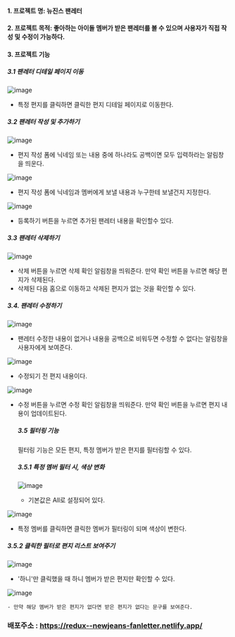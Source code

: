 #### 1. 프로젝트 명: 뉴진스 팬레터
#### 2. 프로젝트 목적: 좋아하는 아이돌 멤버가 받은 팬레터를 볼 수 있으며 사용자가 직접 작성 및 수정이 가능하다. 
#### 3. 프로젝트 기능

##### 3.1 팬레터 디테일 페이지 이동

![image](https://github.com/Yujin-Jeong-dev/fanletter/assets/98171044/5f5ff34e-8a63-468e-8f94-fa4fcefcaafe)
- 특정 편지를 클릭하면 클릭한 편지 디테일 페이지로 이동한다.
  

##### 3.2 팬레터 작성 및 추가하기
  ![image](https://github.com/Yujin-Jeong-dev/fanletter/assets/98171044/f8cf525c-940d-4cf8-b49e-5dd17c9009c8)

   - 편지 작성 폼에 닉네임 또는 내용 중에 하나라도 공백이면 모두 입력하라는 알림창을 띄운다. 
    
  ![image](https://github.com/Yujin-Jeong-dev/fanletter/assets/98171044/7acfb910-2d9c-4f01-ad53-c18ffbf739f9)
   - 편지 작성 폼에 닉네임과 멤버에게 보낼 내용과 누구한테 보낼건지 지정한다.

![image](https://github.com/Yujin-Jeong-dev/fanletter/assets/98171044/b63cc669-f950-4e45-9e68-638bd479a07c)
   - 등록하기 버튼을 누르면 추가된 팬레터 내용을 확인할수 있다.

##### 3.3 팬레터 삭제하기
![image](https://github.com/Yujin-Jeong-dev/fanletter/assets/98171044/f9ba8225-c5c6-4c35-b03e-34f6ef51efab)
- 삭제 버튼을 누르면 삭제 확인 알림창을 띄워준다. 만약 확인 버튼을 누르면 해당 편지가 삭제된다.
- 삭제된 다음 홈으로 이동하고 삭제된 편지가 없는 것을 확인할 수 있다. 

##### 3.4. 팬레터 수정하기

![image](https://github.com/Yujin-Jeong-dev/fanletter/assets/98171044/9428bd3b-9b69-4725-87f2-72c771ea5da4)
- 팬레터 수정한 내용이 없거나 내용을 공백으로 비워두면 수정할 수 없다는 알림창을 사용자에게 보여준다.

![image](https://github.com/Yujin-Jeong-dev/fanletter/assets/98171044/27efcb2b-8ab3-4b55-99ac-7c97705acd13)
- 수정되기 전 편지 내용이다.
  
![image](https://github.com/Yujin-Jeong-dev/fanletter/assets/98171044/a7847fcd-9ca0-46ed-9d35-af50e1fedc96)
- 수정 버튼을 누르면 수정 확인 알림창을 띄워준다. 만약 확인 버튼을 누르면 편지 내용이 업데이트된다.

  ##### 3.5 필터링 기능
  필터링 기능은 모든 편지, 특정 멤버가 받은 편지를 필터링할 수 있다. 

  ##### 3.5.1 특정 멤버 필터 시, 색상 변화

  ![image](https://github.com/Yujin-Jeong-dev/fanletter/assets/98171044/4ca0e966-eb19-48c7-9501-5090e2e176e6)

  - 기본값은 All로 설정되어 있다.
    
![image](https://github.com/Yujin-Jeong-dev/fanletter/assets/98171044/f7261aeb-acac-4dec-9485-1bf8cda2c621)
  - 특정 멤버를 클릭하면 클릭한 멤버가 필터링이 되며 색상이 변한다.
 
  ##### 3.5.2 클릭한 필터로 편지 리스트 보여주기
![image](https://github.com/Yujin-Jeong-dev/fanletter/assets/98171044/8c934a06-7e50-4821-af61-b5c446242a14)
   - '하니'만 클릭했을 때 하니 멤버가 받은 편지만 확인할 수 있다.
  
![image](https://github.com/Yujin-Jeong-dev/fanletter/assets/98171044/5847db85-1d2a-4a04-a978-d7114a157ac3)

    - 만약 해당 멤버가 받은 편지가 없다면 받은 편지가 없다는 문구를 보여준다. 

  

     

### 배포주소 : https://redux--newjeans-fanletter.netlify.app/
